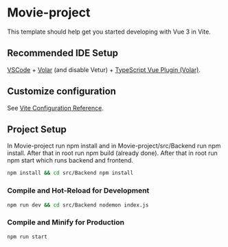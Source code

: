 # Movie-project

This template should help get you started developing with Vue 3 in Vite.

## Recommended IDE Setup

[VSCode](https://code.visualstudio.com/) + [Volar](https://marketplace.visualstudio.com/items?itemName=Vue.volar) (and disable Vetur) + [TypeScript Vue Plugin (Volar)](https://marketplace.visualstudio.com/items?itemName=Vue.vscode-typescript-vue-plugin).

## Customize configuration

See [Vite Configuration Reference](https://vitejs.dev/config/).

## Project Setup

In Movie-project run npm install and in Movie-project/src/Backend run npm install.
After that in root run npm build (already done).
After that in root run npm start which runs backend and frontend.

```sh
npm install && cd src/Backend npm install 
```

### Compile and Hot-Reload for Development

```sh
npm run dev && cd src/Backend nodemon index.js
```

### Compile and Minify for Production

```sh
npm run start
```
